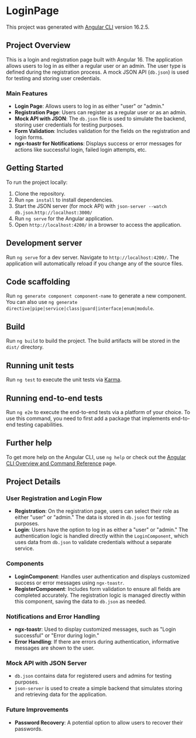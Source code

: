 # LoginPage

This project was generated with [Angular CLI](https://github.com/angular/angular-cli) version 16.2.5.

## Project Overview

This is a login and registration page built with Angular 16. The application allows users to log in as either a regular user or an admin. The user type is defined during the registration process. A mock JSON API (`db.json`) is used for testing and storing user credentials.

### Main Features
- **Login Page**: Allows users to log in as either "user" or "admin."
- **Registration Page**: Users can register as a regular user or as an admin.
- **Mock API with JSON**: The `db.json` file is used to simulate the backend, storing user credentials for testing purposes.
- **Form Validation**: Includes validation for the fields on the registration and login forms.
- **ngx-toastr for Notifications**: Displays success or error messages for actions like successful login, failed login attempts, etc.

## Getting Started

To run the project locally:

1. Clone the repository.
2. Run `npm install` to install dependencies.
3. Start the JSON server (for mock API) with `json-server --watch db.json`.`http://localhost:3000/`
4. Run `ng serve` for the Angular application.
5. Open `http://localhost:4200/` in a browser to access the application.

## Development server

Run `ng serve` for a dev server. Navigate to `http://localhost:4200/`. The application will automatically reload if you change any of the source files.

## Code scaffolding

Run `ng generate component component-name` to generate a new component. You can also use `ng generate directive|pipe|service|class|guard|interface|enum|module`.

## Build

Run `ng build` to build the project. The build artifacts will be stored in the `dist/` directory.

## Running unit tests

Run `ng test` to execute the unit tests via [Karma](https://karma-runner.github.io).

## Running end-to-end tests

Run `ng e2e` to execute the end-to-end tests via a platform of your choice. To use this command, you need to first add a package that implements end-to-end testing capabilities.

## Further help

To get more help on the Angular CLI, use `ng help` or check out the [Angular CLI Overview and Command Reference](https://angular.io/cli) page.

## Project Details

### User Registration and Login Flow
- **Registration**: On the registration page, users can select their role as either "user" or "admin." The data is stored in `db.json` for testing purposes.
- **Login**: Users have the option to log in as either a "user" or "admin." The authentication logic is handled directly within the `LoginComponent`, which uses data from `db.json` to validate credentials without a separate service.

### Components
- **LoginComponent**: Handles user authentication and displays customized success or error messages using `ngx-toastr`.
- **RegisterComponent**: Includes form validation to ensure all fields are completed accurately. The registration logic is managed directly within this component, saving the data to `db.json` as needed.

### Notifications and Error Handling
- **ngx-toastr**: Used to display customized messages, such as "Login successful" or "Error during login."
- **Error Handling**: If there are errors during authentication, informative messages are shown to the user.

### Mock API with JSON Server
- `db.json` contains data for registered users and admins for testing purposes.
- `json-server` is used to create a simple backend that simulates storing and retrieving data for the application.

### Future Improvements
- **Password Recovery**: A potential option to allow users to recover their passwords.
